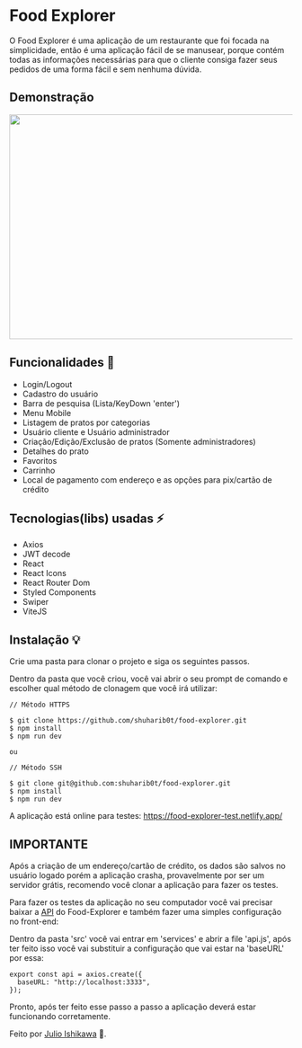 # Food Explorer

O Food Explorer é uma aplicação de um restaurante que foi focada na simplicidade, então é uma aplicação fácil de se manusear, porque contém todas as informações necessárias para que o cliente consiga fazer seus pedidos de uma forma fácil e sem nenhuma dúvida.

## Demonstração

<p>
  <img width="800" height="400" src="./demo.gif">
</p>

## Funcionalidades 🔧

- Login/Logout
- Cadastro do usuário
- Barra de pesquisa (Lista/KeyDown 'enter')
- Menu Mobile
- Listagem de pratos por categorias
- Usuário cliente e Usuário administrador
- Criação/Edição/Exclusão de pratos (Somente administradores)
- Detalhes do prato
- Favoritos
- Carrinho
- Local de pagamento com endereço e as opções para pix/cartão de crédito

## Tecnologias(libs) usadas ⚡️

- Axios
- JWT decode
- React
- React Icons
- React Router Dom
- Styled Components
- Swiper
- ViteJS

## Instalação 💡
Crie uma pasta para clonar o projeto e siga os seguintes passos.

Dentro da pasta que você criou, você vai abrir o seu prompt de comando e escolher qual método de clonagem que você irá utilizar:
```
// Método HTTPS

$ git clone https://github.com/shuharib0t/food-explorer.git
$ npm install
$ npm run dev

ou

// Método SSH

$ git clone git@github.com:shuharib0t/food-explorer.git
$ npm install
$ npm run dev
```

A aplicação está online para testes: https://food-explorer-test.netlify.app/

## IMPORTANTE

Após a criação de um endereço/cartão de crédito, os dados são salvos no usuário logado porém a aplicação crasha, provavelmente por ser um servidor grátis, recomendo você clonar a aplicação para fazer os testes.

Para fazer os testes da aplicação no seu computador você vai precisar baixar a [API](https://github.com/shuharib0t/api-food-explorer) do Food-Explorer e também fazer uma simples configuração no front-end:

Dentro da pasta 'src' você vai entrar em 'services' e abrir a file 'api.js', após ter feito isso você vai substituir a configuração que vai estar na 'baseURL' por essa:

```
export const api = axios.create({
  baseURL: "http://localhost:3333",
});

```

Pronto, após ter feito esse passo a passo a aplicação deverá estar funcionando corretamente.

Feito por [Julio Ishikawa](https://www.linkedin.com/in/julio-ishikawa/) 👋.
